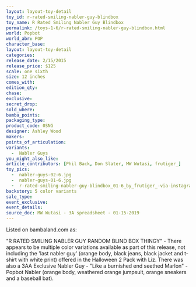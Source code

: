 ```yaml
---
layout: layout-toy-detail 
toy_id: r-rated-smiling-nabler-guy-blindbox
toy_name: R Rated Smiling Nabler Guy Blindbox
permalink: /toys-1-6/r-rated-smiling-nabler-guy-blindbox.html
world: Popbot
world_abr: POP
character_base: 
layout: layout-toy-detail
categories: 
release_date: 2/15/2015
release_price: $125 
scale: one sixth
size: 12 inches
comes_with: 
edition_qty: 
chase: 
exclusive: 
secret_drop: 
sold_where: 
bamba_points: 
packaging_type: 
product_code: 0SNG
designer: Ashley Wood
makers: 
points_of_articulation: 
variants: 
  -  Nabler Guys
you_might_also_like: 
article_contributors: [Phil Back, Don Slater, MW Wutasi, frutiger_]
toy_pics: 
  -  nabler-guys-02-6.jpg
  -  nabler-guys-01-6.jpg 
  -  r-rated-smiling-nabler-guy-blindbox_01-6_by_frutiger_-via-instagram.jpg
backstory: 5 color variants
sale_type: 
event_exclusive: 
event_details: 
source_doc: MW Wutasi - 3A spreadsheet - 01-15-2019
---
```

Listed on bambaland.com as:

"R RATED SMILING NABLER GUY RANDOM BLIND BOX THINGY" - There appears to be multiple color variations available as part of this release, not including the 'last nabler guy' (orange body, black jeans, black jacket and t-shirt with white print) offered in the Halloween 2 Pack with Liz. There was also a 3AA Exclusive Nabler Guy - "Like a burnished end seethed Marlon" - Popbot Nabler (orange body, weathered orange jumpsuit, orange sneakers and a baseball bat). 